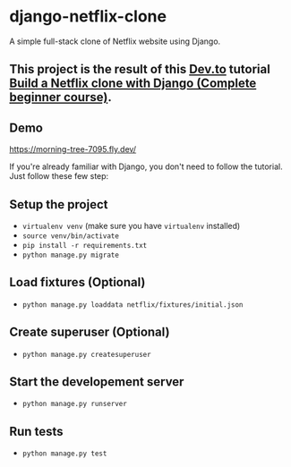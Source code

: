 # django-netflix-clone
A simple full-stack clone of Netflix website using Django.

## This project is the result of this [Dev.to](https://dev.to/fayomihorace/build-a-netflix-clone-with-django-part-1-complete-beginner-course-3al3) tutorial [Build a Netflix clone with Django (Complete beginner course)](https://dev.to/fayomihorace/build-a-netflix-clone-with-django-part-1-complete-beginner-course-3al3).

## Demo
https://morning-tree-7095.fly.dev/

If you're already familiar with Django, you don't need to follow the tutorial.
Just follow these few step:

## Setup the project
- `virtualenv venv` (make sure you have `virtualenv` installed)
- `source venv/bin/activate`
- `pip install -r requirements.txt`
- `python manage.py migrate`

## Load fixtures (Optional)
- `python manage.py loaddata netflix/fixtures/initial.json`

## Create superuser (Optional)
- `python manage.py createsuperuser`


## Start the developement server
- `python manage.py runserver`

## Run tests
- `python manage.py test`
